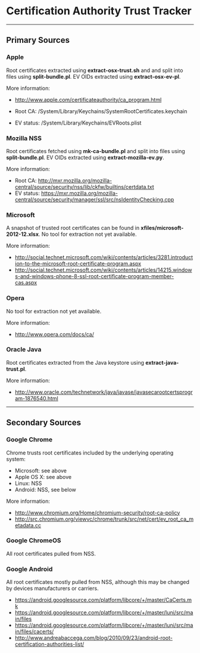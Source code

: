 # Certification Authority Trust Tracker

----

## Primary Sources

### Apple

Root certificates extracted using **extract-osx-trust.sh** and and split into
files using **split-bundle.pl**. EV OIDs extracted using **extract-osx-ev-pl**.

More information:

- http://www.apple.com/certificateauthority/ca_program.html

- Root CA: /System/Library/Keychains/SystemRootCertificates.keychain
- EV status: /System/Library/Keychains/EVRoots.plist

### Mozilla NSS

Root certificates fetched using **mk-ca-bundle.pl** and split into files using
**split-bundle.pl**. EV OIDs extracted using **extract-mozilla-ev.py**.

More information:

- Root CA: http://mxr.mozilla.org/mozilla-central/source/security/nss/lib/ckfw/builtins/certdata.txt
- EV status: https://mxr.mozilla.org/mozilla-central/source/security/manager/ssl/src/nsIdentityChecking.cpp

### Microsoft

A snapshot of trusted root certificates can be found in
**xfiles/microsoft-2012-12.xlsx**. No tool for extraction not yet available.

More information:

- http://social.technet.microsoft.com/wiki/contents/articles/3281.introduction-to-the-microsoft-root-certificate-program.aspx
- http://social.technet.microsoft.com/wiki/contents/articles/14215.windows-and-windows-phone-8-ssl-root-certificate-program-member-cas.aspx

### Opera

No tool for extraction not yet available.

More information:

- http://www.opera.com/docs/ca/

### Oracle Java

Root certificates extracted from the Java keystore using
**extract-java-trust.pl**.

More information:

- http://www.oracle.com/technetwork/java/javase/javasecarootcertsprogram-1876540.html


---

## Secondary Sources

### Google Chrome

Chrome trusts root certificates included by the underlying operating system:

- Microsoft: see above
- Apple OS X: see above
- Linux: NSS
- Android: NSS, see below

More information:

- http://www.chromium.org/Home/chromium-security/root-ca-policy
- http://src.chromium.org/viewvc/chrome/trunk/src/net/cert/ev_root_ca_metadata.cc

### Google ChromeOS

All root certificates pulled from NSS.

### Google Android

All root certificates mostly pulled from NSS, although this may be changed by
devices manufacturers or carriers.

- https://android.googlesource.com/platform/libcore/+/master/CaCerts.mk
- https://android.googlesource.com/platform/libcore/+/master/luni/src/main/files
- https://android.googlesource.com/platform/libcore/+/master/luni/src/main/files/cacerts/
- http://www.andreabaccega.com/blog/2010/09/23/android-root-certification-authorities-list/
